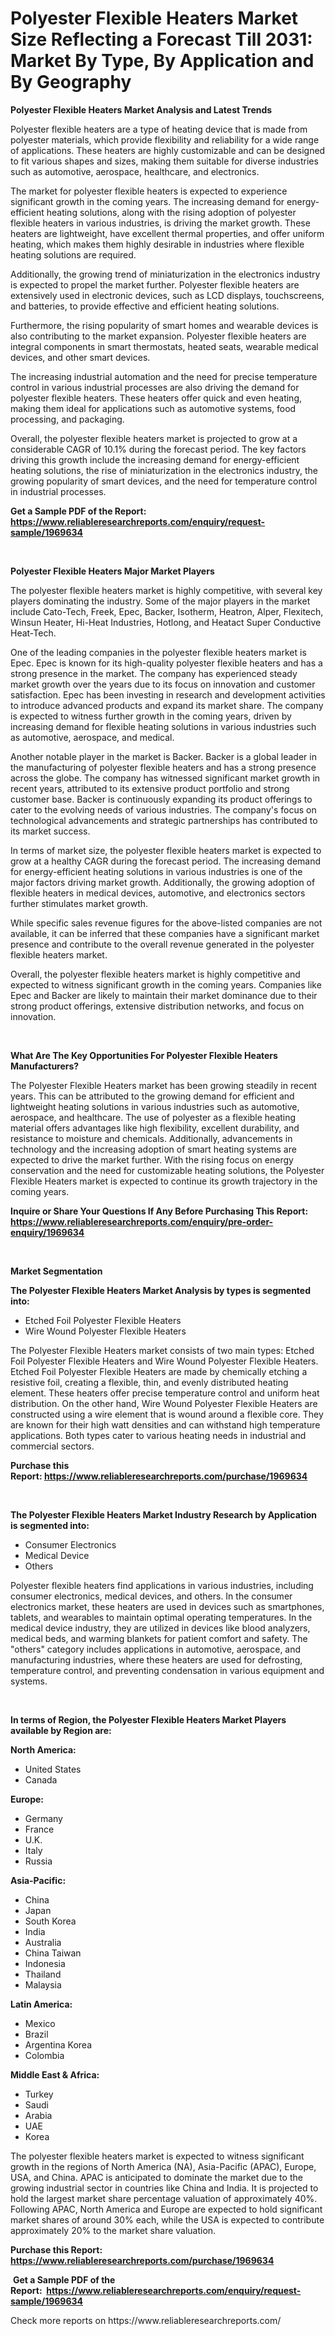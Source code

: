 <p><h1>Polyester Flexible Heaters Market Size Reflecting a Forecast Till 2031: Market By Type, By Application and By Geography</h1></p><p><strong>Polyester Flexible Heaters Market Analysis and Latest Trends</strong></p>
<p><p>Polyester flexible heaters are a type of heating device that is made from polyester materials, which provide flexibility and reliability for a wide range of applications. These heaters are highly customizable and can be designed to fit various shapes and sizes, making them suitable for diverse industries such as automotive, aerospace, healthcare, and electronics.</p><p>The market for polyester flexible heaters is expected to experience significant growth in the coming years. The increasing demand for energy-efficient heating solutions, along with the rising adoption of polyester flexible heaters in various industries, is driving the market growth. These heaters are lightweight, have excellent thermal properties, and offer uniform heating, which makes them highly desirable in industries where flexible heating solutions are required.</p><p>Additionally, the growing trend of miniaturization in the electronics industry is expected to propel the market further. Polyester flexible heaters are extensively used in electronic devices, such as LCD displays, touchscreens, and batteries, to provide effective and efficient heating solutions.</p><p>Furthermore, the rising popularity of smart homes and wearable devices is also contributing to the market expansion. Polyester flexible heaters are integral components in smart thermostats, heated seats, wearable medical devices, and other smart devices.</p><p>The increasing industrial automation and the need for precise temperature control in various industrial processes are also driving the demand for polyester flexible heaters. These heaters offer quick and even heating, making them ideal for applications such as automotive systems, food processing, and packaging.</p><p>Overall, the polyester flexible heaters market is projected to grow at a considerable CAGR of 10.1% during the forecast period. The key factors driving this growth include the increasing demand for energy-efficient heating solutions, the rise of miniaturization in the electronics industry, the growing popularity of smart devices, and the need for temperature control in industrial processes.</p></p>
<p><strong>Get a Sample PDF of the Report:&nbsp; <a href="https://www.reliableresearchreports.com/enquiry/request-sample/1969634">https://www.reliableresearchreports.com/enquiry/request-sample/1969634</a></strong></p>
<p>&nbsp;</p>
<p><strong>Polyester Flexible Heaters Major Market Players</strong></p>
<p><p>The polyester flexible heaters market is highly competitive, with several key players dominating the industry. Some of the major players in the market include Cato-Tech, Freek, Epec, Backer, Isotherm, Heatron, Alper, Flexitech, Winsun Heater, Hi-Heat Industries, Hotlong, and Heatact Super Conductive Heat-Tech.</p><p>One of the leading companies in the polyester flexible heaters market is Epec. Epec is known for its high-quality polyester flexible heaters and has a strong presence in the market. The company has experienced steady market growth over the years due to its focus on innovation and customer satisfaction. Epec has been investing in research and development activities to introduce advanced products and expand its market share. The company is expected to witness further growth in the coming years, driven by increasing demand for flexible heating solutions in various industries such as automotive, aerospace, and medical.</p><p>Another notable player in the market is Backer. Backer is a global leader in the manufacturing of polyester flexible heaters and has a strong presence across the globe. The company has witnessed significant market growth in recent years, attributed to its extensive product portfolio and strong customer base. Backer is continuously expanding its product offerings to cater to the evolving needs of various industries. The company's focus on technological advancements and strategic partnerships has contributed to its market success.</p><p>In terms of market size, the polyester flexible heaters market is expected to grow at a healthy CAGR during the forecast period. The increasing demand for energy-efficient heating solutions in various industries is one of the major factors driving market growth. Additionally, the growing adoption of flexible heaters in medical devices, automotive, and electronics sectors further stimulates market growth.</p><p>While specific sales revenue figures for the above-listed companies are not available, it can be inferred that these companies have a significant market presence and contribute to the overall revenue generated in the polyester flexible heaters market.</p><p>Overall, the polyester flexible heaters market is highly competitive and expected to witness significant growth in the coming years. Companies like Epec and Backer are likely to maintain their market dominance due to their strong product offerings, extensive distribution networks, and focus on innovation.</p></p>
<p>&nbsp;</p>
<p><strong>What Are The Key Opportunities For Polyester Flexible Heaters Manufacturers?</strong></p>
<p><p>The Polyester Flexible Heaters market has been growing steadily in recent years. This can be attributed to the growing demand for efficient and lightweight heating solutions in various industries such as automotive, aerospace, and healthcare. The use of polyester as a flexible heating material offers advantages like high flexibility, excellent durability, and resistance to moisture and chemicals. Additionally, advancements in technology and the increasing adoption of smart heating systems are expected to drive the market further. With the rising focus on energy conservation and the need for customizable heating solutions, the Polyester Flexible Heaters market is expected to continue its growth trajectory in the coming years.</p></p>
<p><strong>Inquire or Share Your Questions If Any Before Purchasing This Report: <a href="https://www.reliableresearchreports.com/enquiry/pre-order-enquiry/1969634">https://www.reliableresearchreports.com/enquiry/pre-order-enquiry/1969634</a></strong></p>
<p>&nbsp;</p>
<p><strong>Market Segmentation</strong></p>
<p><strong>The Polyester Flexible Heaters Market Analysis by types is segmented into:</strong></p>
<p><ul><li>Etched Foil Polyester Flexible Heaters</li><li>Wire Wound Polyester Flexible Heaters</li></ul></p>
<p><p>The Polyester Flexible Heaters market consists of two main types: Etched Foil Polyester Flexible Heaters and Wire Wound Polyester Flexible Heaters. Etched Foil Polyester Flexible Heaters are made by chemically etching a resistive foil, creating a flexible, thin, and evenly distributed heating element. These heaters offer precise temperature control and uniform heat distribution. On the other hand, Wire Wound Polyester Flexible Heaters are constructed using a wire element that is wound around a flexible core. They are known for their high watt densities and can withstand high temperature applications. Both types cater to various heating needs in industrial and commercial sectors.</p></p>
<p><strong>Purchase this Report:&nbsp;<a href="https://www.reliableresearchreports.com/purchase/1969634">https://www.reliableresearchreports.com/purchase/1969634</a></strong></p>
<p>&nbsp;</p>
<p><strong>The Polyester Flexible Heaters Market Industry Research by Application is segmented into:</strong></p>
<p><ul><li>Consumer Electronics</li><li>Medical Device</li><li>Others</li></ul></p>
<p><p>Polyester flexible heaters find applications in various industries, including consumer electronics, medical devices, and others. In the consumer electronics market, these heaters are used in devices such as smartphones, tablets, and wearables to maintain optimal operating temperatures. In the medical device industry, they are utilized in devices like blood analyzers, medical beds, and warming blankets for patient comfort and safety. The "others" category includes applications in automotive, aerospace, and manufacturing industries, where these heaters are used for defrosting, temperature control, and preventing condensation in various equipment and systems.</p></p>
<p>&nbsp;</p>
<p><strong>In terms of Region, the Polyester Flexible Heaters Market Players available by Region are:</strong></p>
<p>
    <p> <strong> North America: </strong>
        <ul>
            <li>United States</li>
            <li>Canada</li>
        </ul>
        </p> 
    <p> <strong> Europe: </strong>
        <ul>
            <li>Germany</li>
            <li>France</li>
            <li>U.K.</li>
            <li>Italy</li>
            <li>Russia</li>
        </ul>
        </p> 
    <p> <strong> Asia-Pacific: </strong>
        <ul>
            <li>China</li>
            <li>Japan</li>
            <li>South Korea</li>
            <li>India</li>
            <li>Australia</li>
            <li>China Taiwan</li>
            <li>Indonesia</li>
            <li>Thailand</li>
            <li>Malaysia</li>
        </ul>
        </p> 
    <p> <strong> Latin America: </strong>
        <ul>
            <li>Mexico</li>
            <li>Brazil</li>
            <li>Argentina Korea</li>
            <li>Colombia</li>
        </ul>
        </p> 
    <p> <strong> Middle East & Africa: </strong>
        <ul>
            <li>Turkey</li>
            <li>Saudi</li>
            <li>Arabia</li>
            <li>UAE</li>
            <li>Korea</li>
        </ul>
    </p>
    </p>
<p><p>The polyester flexible heaters market is expected to witness significant growth in the regions of North America (NA), Asia-Pacific (APAC), Europe, USA, and China. APAC is anticipated to dominate the market due to the growing industrial sector in countries like China and India. It is projected to hold the largest market share percentage valuation of approximately 40%. Following APAC, North America and Europe are expected to hold significant market shares of around 30% each, while the USA is expected to contribute approximately 20% to the market share valuation.</p></p>
<p><strong>Purchase this Report: <a href="https://www.reliableresearchreports.com/purchase/1969634">https://www.reliableresearchreports.com/purchase/1969634</a></strong></p>
<p>&nbsp;<strong>Get a Sample PDF of the Report:&nbsp;&nbsp;<a href="https://www.reliableresearchreports.com/enquiry/request-sample/1969634">https://www.reliableresearchreports.com/enquiry/request-sample/1969634</a></strong></p>
<p><strong></strong></p>
<p>Check more reports on https://www.reliableresearchreports.com/</p>